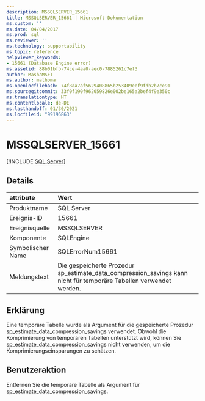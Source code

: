 ```yaml
---
description: MSSQLSERVER_15661
title: MSSQLSERVER_15661 | Microsoft-Dokumentation
ms.custom: ''
ms.date: 04/04/2017
ms.prod: sql
ms.reviewer: ''
ms.technology: supportability
ms.topic: reference
helpviewer_keywords:
- 15661 (Database Engine error)
ms.assetid: 88b01bfb-74ce-4aa0-aec0-7885261c7ef3
author: MashaMSFT
ms.author: mathoma
ms.openlocfilehash: 74f8aa7af5629408865b253409eef9fdb2b7ce91
ms.sourcegitcommit: 33f0f190f962059826e002be165a2bef4f9e350c
ms.translationtype: HT
ms.contentlocale: de-DE
ms.lasthandoff: 01/30/2021
ms.locfileid: "99196863"
---
```

# <a name="mssqlserver_15661"></a>MSSQLSERVER_15661
 [!INCLUDE [SQL Server](../../includes/applies-to-version/sqlserver.md)]
  
## <a name="details"></a>Details  
  
| attribute | Wert |  
| :-------- | :---- |  
|Produktname|SQL Server|  
|Ereignis-ID|15661|  
|Ereignisquelle|MSSQLSERVER|  
|Komponente|SQLEngine|  
|Symbolischer Name|SQLErrorNum15661|  
|Meldungstext|Die gespeicherte Prozedur sp_estimate_data_compression_savings kann nicht für temporäre Tabellen verwendet werden.|  
  
## <a name="explanation"></a>Erklärung  
Eine temporäre Tabelle wurde als Argument für die gespeicherte Prozedur sp_estimate_data_compression_savings verwendet. Obwohl die Komprimierung von temporären Tabellen unterstützt wird, können Sie sp_estimate_data_compression_savings nicht verwenden, um die Komprimierungseinsparungen zu schätzen.  
  
## <a name="user-action"></a>Benutzeraktion  
Entfernen Sie die temporäre Tabelle als Argument für sp_estimate_data_compression_savings.  
  
